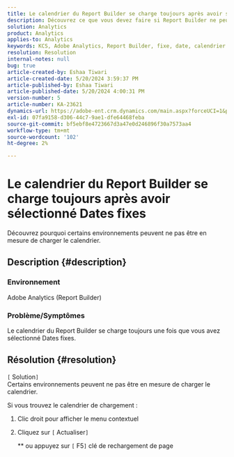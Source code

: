 ```yaml
---
title: Le calendrier du Report Builder se charge toujours après avoir sélectionné Dates fixes
description: Découvrez ce que vous devez faire si Report Builder ne peut pas terminer le chargement du calendrier.
solution: Analytics
product: Analytics
applies-to: Analytics
keywords: KCS, Adobe Analytics, Report Builder, fixe, date, calendrier
resolution: Resolution
internal-notes: null
bug: true
article-created-by: Eshaa Tiwari
article-created-date: 5/20/2024 3:59:37 PM
article-published-by: Eshaa Tiwari
article-published-date: 5/20/2024 4:00:31 PM
version-number: 5
article-number: KA-23621
dynamics-url: https://adobe-ent.crm.dynamics.com/main.aspx?forceUCI=1&pagetype=entityrecord&etn=knowledgearticle&id=56ce42f1-c116-ef11-9f8a-6045bd02b206
exl-id: 07fa9158-d306-44c7-9ae1-dfe64468feba
source-git-commit: bf5ebf8e4723667d3a47e0d246896f30a7573aa4
workflow-type: tm+mt
source-wordcount: '102'
ht-degree: 2%

---
```


# Le calendrier du Report Builder se charge toujours après avoir sélectionné Dates fixes


Découvrez pourquoi certains environnements peuvent ne pas être en mesure de charger le calendrier.

## Description {#description}


### Environnement

Adobe Analytics (Report Builder)

### Problème/Symptômes

Le calendrier du Report Builder se charge toujours une fois que vous avez sélectionné Dates fixes.


## Résolution {#resolution}

`[` Solution`]` <br>
Certains environnements peuvent ne pas être en mesure de charger le calendrier.

Si vous trouvez le calendrier de chargement :

1. Clic droit pour afficher le menu contextuel
2. Cliquez sur `[` Actualiser`]`

   \*\* ou appuyez sur `[` F5`]`  clé de rechargement de page
